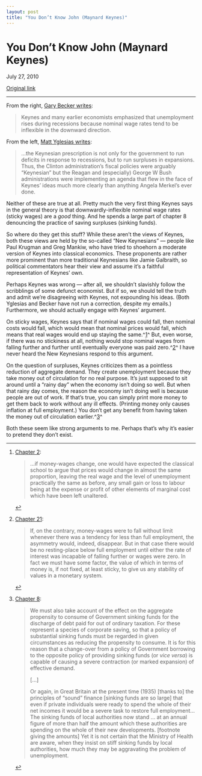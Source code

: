 ```yaml
---
layout: post
title: "You Don’t Know John (Maynard Keynes)"
---
```

You Don’t Know John (Maynard Keynes)
====================================

July 27, 2010

[Original link](http://www.aaronsw.com/weblog/knowkeynes)

* * * * *

From the right, [Gary Becker
writes](http://www.becker-posner-blog.com/2009/11/how-to-increase-employment--becker.html):

> Keynes and many earlier economists emphasized that unemployment rises
> during recessions because nominal wage rates tend to be inflexible in
> the downward direction.

From the left, [Matt Yglesias
writes](http://yglesias.thinkprogress.org/2010/07/stimulus-and-the-welfare-state/):

> …the Keynesian prescription is not only for the government to run
> deficits in response to recessions, but to run surpluses in
> expansions. Thus, the Clinton administration’s fiscal policies were
> arguably “Keynesian” but the Reagan and (especially) George W Bush
> administrations were implementing an agenda that flew in the face of
> Keynes’ ideas much more clearly than anything Angela Merkel’s ever
> done.

Neither of these are true at all. Pretty much the very first thing
Keynes says in the general theory is that downwardly-inflexible nominal
wage rates (sticky wages) are a *good* thing. And he spends a large part
of chapter 8 denouncing the practice of saving surpluses (sinking
funds).

So where do they get this stuff? While these aren’t the views of Keynes,
both these views are held by the so-called “New Keynesians” — people
like Paul Krugman and Greg Mankiw, who have tried to shoehorn a moderate
version of Keynes into classical economics. These proponents are rather
more prominent than more traditional Keynesians like Jamie Galbraith, so
political commentators hear their view and assume it’s a faithful
representation of Keynes’ own.

Perhaps Keynes was wrong — after all, we shouldn’t slavishly follow the
scribblings of some defunct economist. But if so, we should tell the
truth and admit we’re disagreeing with Keynes, not expounding his ideas.
(Both Yglesias and Becker have not run a correction, despite my emails.)
Furthermore, we should actually engage with Keynes’ argument.

On sticky wages, Keynes says that if nominal wages could fall, then
nominal costs would fall, which would mean that nominal prices would
fall, which means that real wages would end up staying the
same.^[1](#fn:q1)^ But, even worse, if there was no stickiness at all,
nothing would stop nominal wages from falling further and further until
eventually everyone was paid zero.^[2](#fn:q2)^ I have never heard the
New Keynesians respond to this argument.

On the question of surpluses, Keynes criticizes them as a pointless
reduction of aggregate demand. They create unemployment because they
take money out of circulation for no real purpose. It’s just supposed to
sit around until a “rainy day” when the economy isn’t doing so well. But
when that rainy day comes, the reason the economy isn’t doing well is
because people are out of work. If that’s true, you can simply print
more money to get them back to work without any ill effects. (Printing
money only causes inflation at full employment.) You don’t get any
benefit from having taken the money out of circulation
earlier.^[3](#fn:q3)^

Both these seem like strong arguments to me. Perhaps that’s why it’s
easier to pretend they don’t exist.

* * * * *

1.  [Chapter
    2](http://www.marxists.org/reference/subject/economics/keynes/general-theory/ch02.htm):

    > …if money-wages change, one would have expected the classical
    > school to argue that prices would change in almost the same
    > proportion, leaving the real wage and the level of unemployment
    > practically the same as before, any small gain or loss to labour
    > being at the expense or profit of other elements of marginal cost
    > which have been left unaltered.

    [↩](#fnref:q1)

2.  [Chapter
    21](http://www.marxists.org/reference/subject/economics/keynes/general-theory/ch21.htm):

    > If, on the contrary, money-wages were to fall without limit
    > whenever there was a tendency for less than full employment, the
    > asymmetry would, indeed, disappear. But in that case there would
    > be no resting-place below full employment until either the rate of
    > interest was incapable of falling further or wages were zero. In
    > fact we must have some factor, the value of which in terms of
    > money is, if not fixed, at least sticky, to give us any stability
    > of values in a monetary system.

    [↩](#fnref:q2)

3.  [Chapter
    8](http://www.marxists.org/reference/subject/economics/keynes/general-theory/ch08.htm):

    > We must also take account of the effect on the aggregate
    > propensity to consume of Government sinking funds for the
    > discharge of debt paid for out of ordinary taxation. For these
    > represent a species of corporate saving, so that a policy of
    > substantial sinking funds must be regarded in given circumstances
    > as reducing the propensity to consume. It is for this reason that
    > a change-over from a policy of Government borrowing to the
    > opposite policy of providing sinking funds (or *vice versa*) is
    > capable of causing a severe contraction (or marked expansion) of
    > effective demand.
    >
    > […]
    >
    > Or again, in Great Britain at the present time (1935) [thanks to]
    > the principles of “sound” finance [sinking funds are so large]
    > that even if private individuals were ready to spend the whole of
    > their net incomes it would be a severe task to restore full
    > employment…The sinking funds of local authorities now stand … at
    > an annual figure of more than half the amount which these
    > authorities are spending on the whole of their new developments.
    > [footnote giving the amounts] Yet it is not certain that the
    > Ministry of Health are aware, when they insist on stiff sinking
    > funds by local authorities, how much they may be aggravating the
    > problem of unemployment.

    [↩](#fnref:q3)


